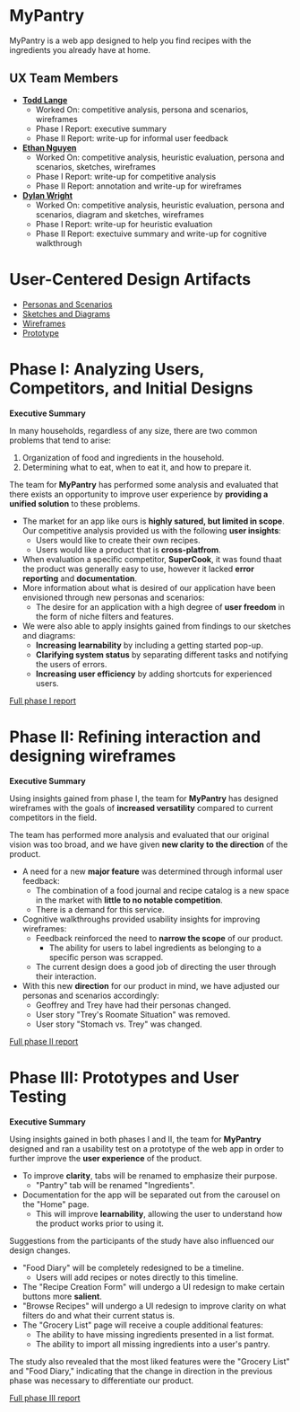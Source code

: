 # MyPantry

MyPantry is a web app designed to help you find recipes with the ingredients you already have at home.

## UX Team Members

* **[Todd Lange](https://usabilityengineering.github.io/ux-portfolio-hugeblank/)** 
    * Worked On: competitive analysis, persona and scenarios, wireframes
    * Phase I Report: executive summary 
    * Phase II Report: write-up for informal user feedback
* **[Ethan Nguyen](https://usabilityengineering.github.io/ux-portfolio-ethanhn11/)** 
    * Worked On: competitive analysis, heuristic evaluation, persona and scenarios, sketches, wireframes
    * Phase I Report: write-up for competitive analysis
    * Phase II Report: annotation and write-up for wireframes
* **[Dylan Wright](https://usabilityengineering.github.io/ux-portfolio-no-bugs-only-features/)** 
    * Worked On: competitive analysis, heuristic evaluation, persona and scenarios, diagram and sketches, wireframes
    * Phase I Report: write-up for heuristic evaluation
    * Phase II Report: exectuive summary and write-up for cognitive walkthrough

# User-Centered Design Artifacts
 
* [Personas and Scenarios](personas/)
* [Sketches and Diagrams](sketches/)
* [Wireframes](wireframes/)
* [Prototype](prototype/)

# Phase I: Analyzing Users, Competitors, and Initial Designs

**Executive Summary**

In many households, regardless of any size, there are two common problems that tend to arise:
1. Organization of food and ingredients in the household.
2. Determining what to eat, when to eat it, and how to prepare it.

The team for **MyPantry** has performed some analysis and evaluated that there exists an opportunity to improve user experience by **providing a unified solution** to these problems.

* The market for an app like ours is **highly satured, but limited in scope**. Our competitive analysis provided us with the following **user insights**:
    * Users would like to create their own recipes.
    * Users would like a product that is **cross-platfrom**.
* When evaluation a specific competitor, **SuperCook**, it was found thaat the product was generally easy to use, however it lacked **error reporting** and **documentation**.
* More information about what is desired of our application have been envisioned through new personas and scenarios:
    * The desire for an application with a high degree of **user freedom** in the form of niche filters and features.
* We were also able to apply insights gained from findings to our sketches and diagrams:
    * **Increasing learnability** by including a getting started pop-up.
    * **Clarifying system status** by separating different tasks and notifying the users of errors.
    * **Increasing user efficiency** by adding shortcuts for experienced users.

[Full phase I report](phaseI/)

# Phase II: Refining interaction and designing wireframes

**Executive Summary**

Using insights gained from phase I, the team for **MyPantry** has designed wireframes with the goals of **increased versatility** compared to current competitors in the field.

The team has performed more analysis and evaluated that our original vision was too broad, and we have given **new clarity to the direction** of the product.

* A need for a new **major feature** was determined through informal user feedback: 
    * The combination of a food journal and recipe catalog is a new space in the market with **little to no notable competition**.
    * There is a demand for this service.
* Cognitive walkthroughs provided usability insights for improving wireframes:
    * Feedback reinforced the need to **narrow the scope** of our product.
        * The ability for users to label ingredients as belonging to a specific person was scrapped.
    * The current design does a good job of directing the user through their interaction.
* With this new **direction** for our product in mind, we have adjusted our personas and scenarios accordingly:
    * Geoffrey and Trey have had their personas changed.
    * User story "Trey's Roomate Situation" was removed.
    * User story "Stomach vs. Trey" was changed.

[Full phase II report](phaseII/)

# Phase III: Prototypes and User Testing

**Executive Summary**

Using insights gained in both phases I and II, the team for **MyPantry** designed and ran a usability test on a prototype of the web app in order to further improve the **user experience** of the product.

* To improve **clarity**, tabs will be renamed to emphasize their purpose.
    * "Pantry" tab will be renamed "Ingredients".
* Documentation for the app will be separated out from the carousel on the "Home" page.
    * This will improve **learnability**, allowing the user to understand how the product works prior to using it.

Suggestions from the participants of the study have also influenced our design changes.
* "Food Diary" will be completely redesigned to be a timeline.
    * Users will add recipes or notes directly to this timeline.
* The "Recipe Creation Form" will undergo a UI redesign to make certain buttons more **salient**.
* "Browse Recipes" will undergo a UI redesign to improve clarity on what filters do and what their current status is.
* The "Grocery List" page will receive a couple additional features:
    * The ability to have missing ingredients presented in a list format.
    * The ability to import all missing ingredients into a user's pantry.

The study also revealed that the most liked features were the "Grocery List" and "Food Diary," indicating that the change in direction in the previous phase was necessary to differentiate our product.


[Full phase III report](phaseIII/)
